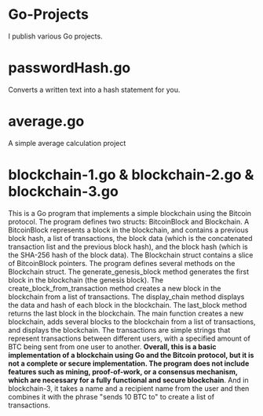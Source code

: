 # Go-Projects
I publish various Go projects.


# passwordHash.go
Converts a written text into a hash statement for you.



# average.go 
A simple average calculation project



# blockchain-1.go  & blockchain-2.go  & blockchain-3.go
This is a Go program that implements a simple blockchain using the Bitcoin protocol.  The program defines two structs: BitcoinBlock and Blockchain. A BitcoinBlock represents a block in the blockchain, and contains a previous block hash, a list of transactions, the block data (which is the concatenated transaction list and the previous block hash), and the block hash (which is the SHA-256 hash of the block data). The Blockchain struct contains a slice of BitcoinBlock pointers.  The program defines several methods on the Blockchain struct. The generate_genesis_block method generates the first block in the blockchain (the genesis block). The create_block_from_transaction method creates a new block in the blockchain from a list of transactions. The display_chain method displays the data and hash of each block in the blockchain. The last_block method returns the last block in the blockchain.  The main function creates a new blockchain, adds several blocks to the blockchain from a list of transactions, and displays the blockchain. The transactions are simple strings that represent transactions between different users, with a specified amount of BTC being sent from one user to another. **Overall, this is a basic implementation of a blockchain using Go and the Bitcoin protocol, but it is not a complete or secure implementation. The program does not include features such as mining, proof-of-work, or a consensus mechanism, which are necessary for a fully functional and secure blockchain**. And in blockchain-3, it takes a name and a recipient name from the user and then combines it with the phrase "sends 10 BTC to" to create a list of transactions.
